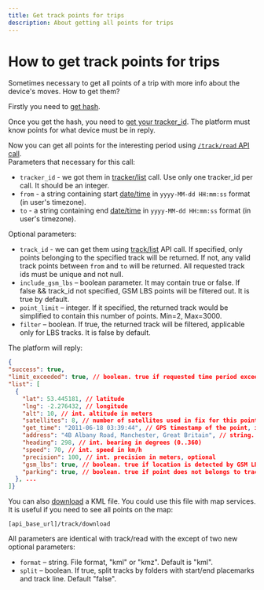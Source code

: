 ```yaml
---
title: Get track points for trips
description: About getting all points for trips
---
```


# How to get track points for trips

Sometimes necessary to get all points of a trip with more info about the device's moves.
How to get them?

Firstly you need to [get hash](./get-session-hash.md).

Once you get the hash, you need to [get your tracker_id](./get-tracker-list.md). The platform must know points for what device must be in reply.

Now you can get all points for the interesting period using [`/track/read` API call](../resources/tracking/track/track.md#read).  
Parameters that necessary for this call:

* `tracker_id` - we got them in [tracker/list](../resources/tracking/tracker/tracker.md#list) call. Use only one tracker_id per call. It should be an integer.
* `from` - a string containing start [date/time](../getting-started.md#data-types) in `yyyy-MM-dd HH:mm:ss` format (in user's timezone).
* `to` - a string containing end [date/time](../getting-started.md#data-types) in `yyyy-MM-dd HH:mm:ss` format (in user's timezone).

Optional parameters:

* `track_id` - we can get them using [track/list](../resources/tracking/track/track.md#list) API call.
  If specified, only points belonging to the specified track will be returned. If not, 
  any valid track points between `from` and `to` will be returned. 
  All requested track ids must be unique and not null.
* `include_gsm_lbs` – boolean parameter. It may contain true or false. 
  If false && track_id not specified, GSM LBS points will be filtered out. It is true by default.
* `point_limit` – integer. If it specified, the returned track would be simplified to contain
  this number of points. Min=2, Max=3000.
* `filter` – boolean. If true, the returned track will be filtered, applicable only for LBS tracks. 
  It is false by default.

The platform will reply:

```json
{
"success": true,
"limit_exceeded": true, // boolean. true if requested time period exceeds limit specified in tracker's tariff
"list": [
  {
    "lat": 53.445181, // latitude
    "lng": -2.276432, // longitude
    "alt": 10, // int. altitude in meters
    "satellites": 8, // number of satellites used in fix for this point
    "get_time": "2011-06-18 03:39:44", // GPS timestamp of the point, in user's timezone
    "address": "4B Albany Road, Manchester, Great Britain", // string. point address. "" if no addresss was recorded
    "heading": 298, // int. bearing in degrees (0..360)
    "speed": 70, // int. speed in km/h
    "precision": 100, // int. precision in meters, optional
    "gsm_lbs": true, // boolean. true if location is detected by GSM LBS, optional
    "parking": true, // boolean. true if point does not belongs to track, optional
  }, ...
]}
```
You can also [download](../resources/tracking/track/track.md#download) a KML file. 
You could use this file with map services. 
It is useful if you need to see all points on the map:

    [api_base_url]/track/download

All parameters are identical with track/read with the except of two new optional parameters:

* `format` – string. File format, "kml" or "kmz". Default is "kml".
* `split` – boolean. If true, split tracks by folders with start/end placemarks and track line. Default "false".
